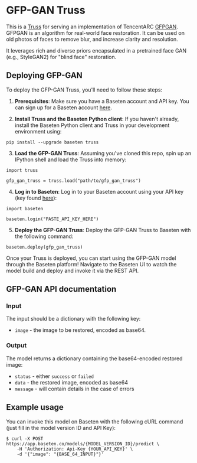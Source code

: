 # GFP-GAN Truss

This is a [Truss](https://truss.baseten.co/) for serving an implementation of TencentARC
[GFPGAN](https://github.com/TencentARC/GFPGAN). GFPGAN is an algorithm for real-world face restoration.
It can be used on old photos of faces to remove blur, and increase clarity and resolution.

It leverages rich and diverse priors encapsulated in a pretrained face GAN (e.g., StyleGAN2) for
"blind face" restoration.

## Deploying GFP-GAN

To deploy the GFP-GAN Truss, you'll need to follow these steps:

1. __Prerequisites__: Make sure you have a Baseten account and API key. You can sign up for a Baseten account [here](https://app.baseten.co/signup).

2. __Install Truss and the Baseten Python client__: If you haven't already, install the Baseten Python client and Truss in your development environment using:
```
pip install --upgrade baseten truss
```

3. __Load the GFP-GAN Truss__: Assuming you've cloned this repo, spin up an IPython shell and load the Truss into memory:
```
import truss

gfp_gan_truss = truss.load("path/to/gfp_gan_truss")
```

4. __Log in to Baseten__: Log in to your Baseten account using your API key (key found [here](https://app.baseten.co/settings/account/api_keys)):
```
import baseten

baseten.login("PASTE_API_KEY_HERE")
```

5. __Deploy the GFP-GAN Truss__: Deploy the GFP-GAN Truss to Baseten with the following command:
```
baseten.deploy(gfp_gan_truss)
```

Once your Truss is deployed, you can start using the GFP-GAN model through the Baseten platform! Navigate to the Baseten UI to watch the model build and deploy and invoke it via the REST API.

## GFP-GAN API documentation

### Input

The input should be a dictionary with the following key:
* `image` - the image to be restored, encoded as base64.

### Output

The model returns a dictionary containing the base64-encoded restored image:
* `status` - either `success` or `failed`
* `data` - the restored image, encoded as base64
* `message` - will contain details in the case of errors


## Example usage

You can invoke this model on Baseten with the following cURL command (just fill in the model version ID and API Key):

```
$ curl -X POST https://app.baseten.co/models/{MODEL_VERSION_ID}/predict \
    -H 'Authorization: Api-Key {YOUR_API_KEY}' \
    -d '{"image": "{BASE_64_INPUT}"}'
```
